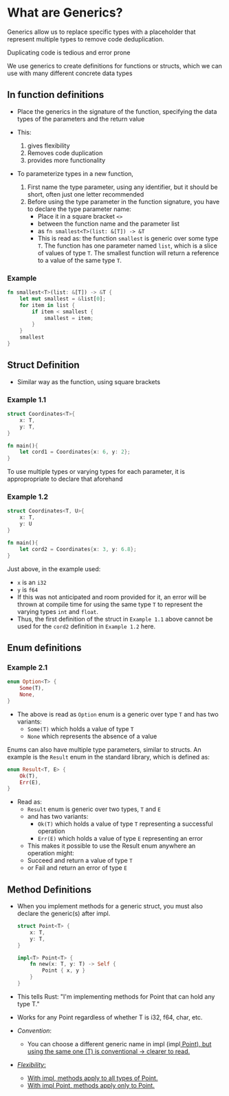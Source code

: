 # What are Generics?
Generics allow us to replace specific types with a placeholder that represent multiple types to 
remove code deduplication.

Duplicating code is tedious and error prone

We use generics to create definitions for functions or structs, which we can use with many different concrete data types

## In function definitions
- Place the generics in the signature of the function, specifying the data types of the parameters
and the return value
- This:
  1. gives flexibility
  2. Removes code duplication
  3. provides more functionality

- To parameterize types in a new function, 
  1. First name the type parameter, using any identifier, but it should be short, often just one letter recommended
  2. Before using the type parameter in the function signature, you have to declare the type parameter name:
     - Place it in a square bracket `<>`
     - between the function name and the parameter list
     - as `fn smallest<T>(list: &[T]) -> &T`
     - This is read as: the function `smallest` is generic over some type `T`. The function has one parameter
     named `list`, which is a slice of values of type `T`. The smallest function will return a 
     reference to a value of the same type `T`.

### Example
```rust
fn smallest<T>(list: &[T]) -> &T {
    let mut smallest = &list[0];
    for item in list {
        if item < smallest {
            smallest = item;
        }
    }
    smallest
}
```

## Struct Definition
- Similar way as the function, using square brackets

### Example 1.1
```rust
struct Coordinates<T>{
    x: T, 
    y: T,
}

fn main(){
    let cord1 = Coordinates{x: 6, y: 2};
}
```

To use multiple types or varying types for each parameter, it is appropropriate to declare that aforehand

### Example 1.2
```rust
struct Coordinates<T, U>{
    x: T, 
    y: U
}

fn main(){
    let cord2 = Coordinates{x: 3, y: 6.8};
}
```

Just above, in the example used:
- `x` is an `i32`
- `y` is `f64`
- If this was not anticipated and room provided for it, an error will be thrown at compile time
for using the same type `T` to represent the varying types `int` and `float`.
- Thus, the first definition of the struct in `Example 1.1` above cannot be used for the `cord2` definition
in `Example 1.2` here.

## Enum definitions

### Example 2.1
```rust
enum Option<T> {
    Some(T),
    None,
}
```
- The above is read as `Option` enum is a generic over type `T` and has two variants:
  - `Some(T)` which holds a value of type `T`
  - `None` which represents the absence of a value

Enums can also have multiple type parameters, similar to structs.
An example is the `Result` enum in the standard library, which is defined as:
```rust
enum Result<T, E> {
    Ok(T),
    Err(E),
} 
```
- Read as: 
  - `Result` enum is generic over two types, `T` and `E`
  - and has two variants:
    - `Ok(T)` which holds a value of type `T` representing a successful operation
    - `Err(E)` which holds a value of type `E` representing an error
  - This makes it possible to use the Result enum anywhere an operation might:
   - Succeed and return a value of type `T`
   - or Fail and return an error of type `E`


## Method Definitions
- When you implement methods for a generic struct, you must also declare the generic(s) after impl.
    ```rust
    struct Point<T> {
        x: T,
        y: T,
    }

    impl<T> Point<T> {
        fn new(x: T, y: T) -> Self {
            Point { x, y }
        }
    }
    ```

- This tells Rust: "I'm implementing methods for Point that can hold any type T."
- Works for any Point<T> regardless of whether T is i32, f64, char, etc.

- *Convention*:
  - You can choose a different generic name in impl (impl<U> Point<U>), but using the same one (T) is conventional → clearer to read.

- *Flexibility*:
  - With impl<T>, methods apply to all types of Point<T>.
  - With impl Point<f32>, methods apply only to Point<f32>.